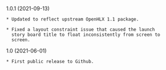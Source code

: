 1.0.1 (2021-09-13)

    * Updated to reflect upstream OpenHLX 1.1 package.

    * Fixed a layout constraint issue that caused the launch
      story board title to float inconsistently from screen to
      screen.

1.0 (2021-06-01)

    * First public release to Github.
